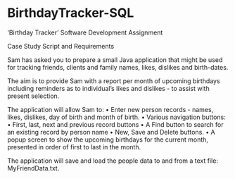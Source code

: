 # BirthdayTracker-SQL
‘Birthday Tracker’ Software Development Assignment

Case Study Script and Requirements

Sam has asked you to prepare a small Java application that might be used for tracking friends, clients and family names, likes, dislikes and birth-dates.

The aim is to provide Sam with a report per month of upcoming birthdays including reminders as to individual’s likes and dislikes - to assist with present selection.

The application will allow Sam to: •	Enter new person records - names, likes, dislikes, day of birth and month of birth. •	Various navigation buttons: •	First, last, next and previous record buttons •	A Find button to search for an existing record by person name •	New, Save and Delete buttons. •	A popup screen to show the upcoming birthdays for the current month, presented in order of first to last in the month.

The application will save and load the people data to and from a text file: MyFriendData.txt.
